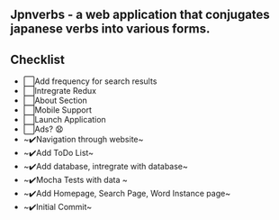 ## Jpnverbs - a web application that conjugates japanese verbs into various forms.

## Checklist
+ ⬜️Add frequency for search results
+ ⬜️Intregrate Redux
+ ⬜️About Section
+ ⬜️Mobile Support
+ ⬜️Launch Application
+ ⬜️Ads? 😧
+ ~✔️Navigation through website~
+ ~✔️Add ToDo List~
+ ~✔️Add database, intregrate with database~
+ ~✔️Mocha Tests with data ~
+ ~✔️Add Homepage, Search Page, Word Instance page~
+ ~✔️Initial Commit~
